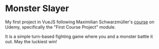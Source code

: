 # Monster Slayer

My first project in VueJS following 
Maximilian Schwarzmüller's [course](https://www.udemy.com/vuejs-2-the-complete-guide/) on Udemy, specifically the "First Course Project" module.

It is a simple turn-based fighting game where you and a monster battle it out. May the luckiest win!
